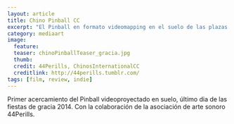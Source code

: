 ```yaml
---
layout: article
title: Chino Pinball CC 
excerpt: "El Pinball en formato videomapping en el suelo de las plazas y calles públicas"
category: mediaart
image: 
  feature: 
  teaser: chinoPinballTeaser_gracia.jpg
  thumb: 
  credit: 44Perills, ChinosInternationalCC
  creditlink: http://44perills.tumblr.com/
tags: [film, review, indie]
---
```


Primer acercamiento del Pinball videoproyectado en suelo, último dia de las fiestas de gracia 2014. 
Con la colaboración de la asociación de arte sonoro 44Perills.